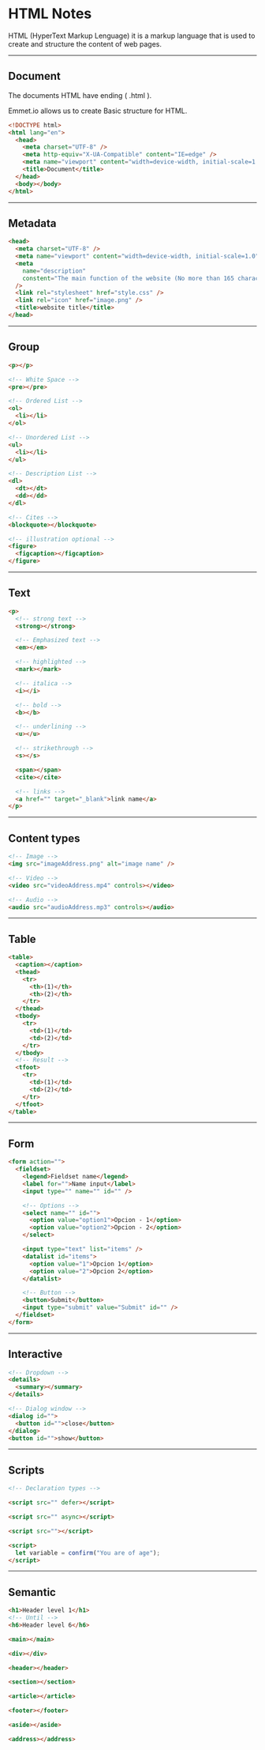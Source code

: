 # HTML Notes

HTML (HyperText Markup Lenguage) it is a markup language that is used to create and structure the content of web pages.

---

## Document

The documents HTML have ending ( .html ).

Emmet.io allows us to create Basic structure for HTML.

```html
<!DOCTYPE html>
<html lang="en">
  <head>
    <meta charset="UTF-8" />
    <meta http-equiv="X-UA-Compatible" content="IE=edge" />
    <meta name="viewport" content="width=device-width, initial-scale=1.0" />
    <title>Document</title>
  </head>
  <body></body>
</html>
```

---

## Metadata

```html
<head>
  <meta charset="UTF-8" />
  <meta name="viewport" content="width=device-width, initial-scale=1.0" />
  <meta
    name="description"
    constent="The main function of the website (No more than 165 character)"
  />
  <link rel="stylesheet" href="style.css" />
  <link rel="icon" href="image.png" />
  <title>website title</title>
</head>
```

---

## Group

```html
<p></p>

<!-- White Space -->
<pre></pre>

<!-- Ordered List -->
<ol>
  <li></li>
</ol>

<!-- Unordered List -->
<ul>
  <li></li>
</ul>

<!-- Description List -->
<dl>
  <dt></dt>
  <dd></dd>
</dl>

<!-- Cites -->
<blockquote></blockquote>

<!-- illustration optional -->
<figure>
  <figcaption></figcaption>
</figure>
```

---

## Text

```html
<p>
  <!-- strong text -->
  <strong></strong>

  <!-- Emphasized text -->
  <em></em>

  <!-- highlighted -->
  <mark></mark>

  <!-- italica -->
  <i></i>

  <!-- bold -->
  <b></b>

  <!-- underlining -->
  <u></u>

  <!-- strikethrough -->
  <s></s>

  <span></span>
  <cite></cite>

  <!-- links -->
  <a href="" target="_blank">link name</a>
</p>
```

---

## Content types

```html
<!-- Image -->
<img src="imageAddress.png" alt="image name" />

<!-- Video -->
<video src="videoAddress.mp4" controls></video>

<!-- Audio -->
<audio src="audioAddress.mp3" controls></audio>
```

---

## Table

```html
<table>
  <caption></caption>
  <thead>
    <tr>
      <th>(1)</th>
      <th>(2)</th>
    </tr>
  </thead>
  <tbody>
    <tr>
      <td>(1)</td>
      <td>(2)</td>
    </tr>
  </tbody>
  <!-- Result -->
  <tfoot>
    <tr>
      <td>(1)</td>
      <td>(2)</td>
    </tr>
  </tfoot>
</table>
```

---

## Form

```html
<form action="">
  <fieldset>
    <legend>Fieldset name</legend>
    <label for="">Name input</label>
    <input type="" name="" id="" />

    <!-- Options -->
    <select name="" id="">
      <option value="option1">Opcion - 1</option>
      <option value="option2">Opcion - 2</option>
    </select>

    <input type="text" list="items" />
    <datalist id="items">
      <option value="1">Opcion 1</option>
      <option value="2">Opcion 2</option>
    </datalist>

    <!-- Button -->
    <button>Submit</button>
    <input type="submit" value="Submit" id="" />
  </fieldset>
</form>
```

---

## Interactive

```html
<!-- Dropdown -->
<details>
  <summary></summary>
</details>

<!-- Dialog window -->
<dialog id="">
  <button id="">close</button>
</dialog>
<button id="">show</button>
```

---

## Scripts

```html
<!-- Declaration types -->

<script src="" defer></script>

<script src="" async></script>

<script src=""></script>

<script>
  let variable = confirm("You are of age");
</script>
```

---

## Semantic

```html
<h1>Header level 1</h1>
<!-- Until -->
<h6>Header level 6</h6>

<main></main>

<div></div>

<header></header>

<section></section>

<article></article>

<footer></footer>

<aside></aside>

<address></address>
```
